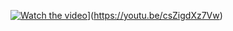 [![Watch the video](thumbnail.png)](https://youtu.be/csZigdXz7Vw/0.jpg)](https://youtu.be/csZigdXz7Vw)
